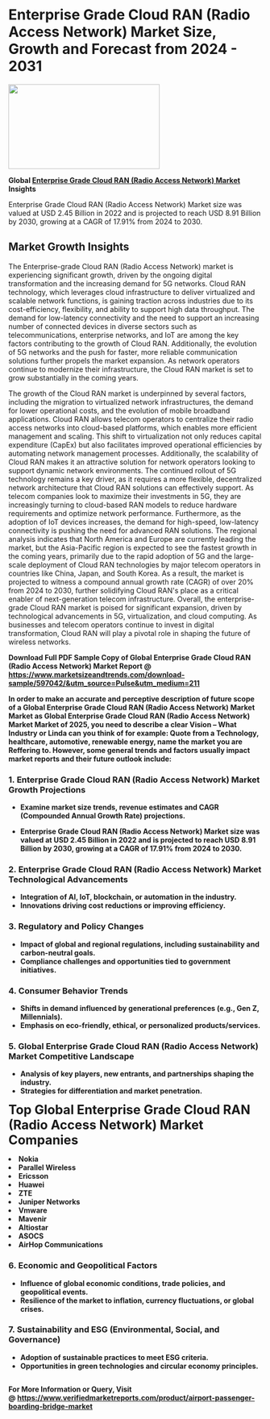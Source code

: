 <H1>Enterprise Grade Cloud RAN (Radio Access Network) Market Size, Growth and Forecast from 2024 - 2031</H1><img class="aligncenter size-medium wp-image-584254" src="https://thirdeyenews.in/wp-content/uploads/2024/09/Global-Market-Research-300x168.jpeg" alt="" width="300" height="168" /><p><strong>Global&nbsp;<a href="https://www.marketsizeandtrends.com/download-sample/597042/&amp;utm_source=Pulse&amp;utm_medium=211">Enterprise Grade Cloud RAN (Radio Access Network) Market</a> Insights</strong></p><p>Enterprise Grade Cloud RAN (Radio Access Network) Market size was valued at USD 2.45 Billion in 2022 and is projected to reach USD 8.91 Billion by 2030, growing at a CAGR of 17.91% from 2024 to 2030.</p><p><h2>Market Growth Insights</h2> <p>The Enterprise-grade Cloud RAN (Radio Access Network) market is experiencing significant growth, driven by the ongoing digital transformation and the increasing demand for 5G networks. Cloud RAN technology, which leverages cloud infrastructure to deliver virtualized and scalable network functions, is gaining traction across industries due to its cost-efficiency, flexibility, and ability to support high data throughput. The demand for low-latency connectivity and the need to support an increasing number of connected devices in diverse sectors such as telecommunications, enterprise networks, and IoT are among the key factors contributing to the growth of Cloud RAN. Additionally, the evolution of 5G networks and the push for faster, more reliable communication solutions further propels the market expansion. As network operators continue to modernize their infrastructure, the Cloud RAN market is set to grow substantially in the coming years.</p> <p><strong></strong></p> <p>The growth of the Cloud RAN market is underpinned by several factors, including the migration to virtualized network infrastructures, the demand for lower operational costs, and the evolution of mobile broadband applications. Cloud RAN allows telecom operators to centralize their radio access networks into cloud-based platforms, which enables more efficient management and scaling. This shift to virtualization not only reduces capital expenditure (CapEx) but also facilitates improved operational efficiencies by automating network management processes. Additionally, the scalability of Cloud RAN makes it an attractive solution for network operators looking to support dynamic network environments. The continued rollout of 5G technology remains a key driver, as it requires a more flexible, decentralized network architecture that Cloud RAN solutions can effectively support. As telecom companies look to maximize their investments in 5G, they are increasingly turning to cloud-based RAN models to reduce hardware requirements and optimize network performance. Furthermore, as the adoption of IoT devices increases, the demand for high-speed, low-latency connectivity is pushing the need for advanced RAN solutions. The regional analysis indicates that North America and Europe are currently leading the market, but the Asia-Pacific region is expected to see the fastest growth in the coming years, primarily due to the rapid adoption of 5G and the large-scale deployment of Cloud RAN technologies by major telecom operators in countries like China, Japan, and South Korea. As a result, the market is projected to witness a compound annual growth rate (CAGR) of over 20% from 2024 to 2030, further solidifying Cloud RAN's place as a critical enabler of next-generation telecom infrastructure. Overall, the enterprise-grade Cloud RAN market is poised for significant expansion, driven by technological advancements in 5G, virtualization, and cloud computing. As businesses and telecom operators continue to invest in digital transformation, Cloud RAN will play a pivotal role in shaping the future of wireless networks.</p> <p><strong></p><p><span class=""><strong>Download Full PDF Sample Copy of Global Enterprise Grade Cloud RAN (Radio Access Network) Market Report</strong> @ <a href="https://www.marketsizeandtrends.com/download-sample/597042/&amp;utm_source=Pulse&amp;utm_medium=211" target="_blank">https://www.marketsizeandtrends.com/download-sample/597042/&amp;utm_source=Pulse&amp;utm_medium=211</a></span></p><p>In order to make an accurate and perceptive description of future scope of a Global&nbsp;Enterprise Grade Cloud RAN (Radio Access Network) Market Market as Global&nbsp;Enterprise Grade Cloud RAN (Radio Access Network) Market Market of 2025, you need to describe a clear Vision &ndash; What Industry or Linda can you think of for example: Quote from a Technology, healthcare, automotive, renewable energy, name the market you are Reffering to. However, some general trends and factors usually impact market reports and their future outlook include:</p><h3>1.&nbsp;<strong>Enterprise Grade Cloud RAN (Radio Access Network) Market Growth Projections</strong></h3><ul><li>Examine market size trends, revenue estimates and CAGR (Compounded Annual Growth Rate) projections.</li><li><p>Enterprise Grade Cloud RAN (Radio Access Network) Market size was valued at USD 2.45 Billion in 2022 and is projected to reach USD 8.91 Billion by 2030, growing at a CAGR of 17.91% from 2024 to 2030.</p></li></ul><h3>2.&nbsp;<strong>Enterprise Grade Cloud RAN (Radio Access Network) Market Technological Advancements</strong></h3><ul><li>Integration of AI, IoT, blockchain, or automation in the industry.</li><li>Innovations driving cost reductions or improving efficiency.</li></ul><h3>3.&nbsp;<strong>Regulatory and Policy Changes</strong></h3><ul><li>Impact of global and regional regulations, including sustainability and carbon-neutral goals.</li><li>Compliance challenges and opportunities tied to government initiatives.</li></ul><h3>4.&nbsp;<strong>Consumer Behavior Trends</strong></h3><ul><li>Shifts in demand influenced by generational preferences (e.g., Gen Z, Millennials).</li><li>Emphasis on eco-friendly, ethical, or personalized products/services.</li></ul><h3>5.&nbsp;<strong>Global Enterprise Grade Cloud RAN (Radio Access Network) Market Competitive Landscape</strong></h3><ul><li>Analysis of key players, new entrants, and partnerships shaping the industry.</li><li>Strategies for differentiation and market penetration.</li></ul><p data-pm-slice="1 1 []"><span style="color: inherit; font-family: inherit; font-size: 25px;">Top Global Enterprise Grade Cloud RAN (Radio Access Network) Market Companies</span></p><div class="" data-test-id=""><p><li>Nokia</li><li> Parallel Wireless</li><li> Ericsson</li><li> Huawei</li><li> ZTE</li><li> Juniper Networks</li><li> Vmware</li><li> Mavenir</li><li> Altiostar</li><li> ASOCS</li><li> AirHop Communications</li></p></div><h3>6.&nbsp;<strong>Economic and Geopolitical Factors</strong></h3><ul><li>Influence of global economic conditions, trade policies, and geopolitical events.</li><li>Resilience of the market to inflation, currency fluctuations, or global crises.</li></ul><h3>7.&nbsp;<strong>Sustainability and ESG (Environmental, Social, and Governance)</strong></h3><ul><li>Adoption of sustainable practices to meet ESG criteria.</li><li>Opportunities in green technologies and circular economy principles.</li></ul><h2><strong style="font-size: 14px;">For More Information or Query, Visit @&nbsp;</strong><a style="background-color: #ffffff; font-size: 14px;" href="https://www.marketsizeandtrends.com/report/enterprise-grade-cloud-ran-radio-access-network-market/" target="_blank">https://www.verifiedmarketreports.com/product/airport-passenger-boarding-bridge-market</a></h2>
